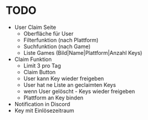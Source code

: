 # TODO
- User Claim Seite
  - Oberfläche für User
  - Filterfunktion (nach Plattform)
  - Suchfunktion (nach Game)
  - Liste Games (Bild|Name|Plattform|Anzahl Keys)
- Claim Funktion
  - Limit 3 pro Tag
  - Claim Button
  - User kann Key wieder freigeben
  - User hat ne Liste an geclaimten Keys
  - wenn User gelöscht - Keys wieder freigeben
  - Plattform an Key binden
- Notification in Discord
- Key mit Einlösezeitraum

